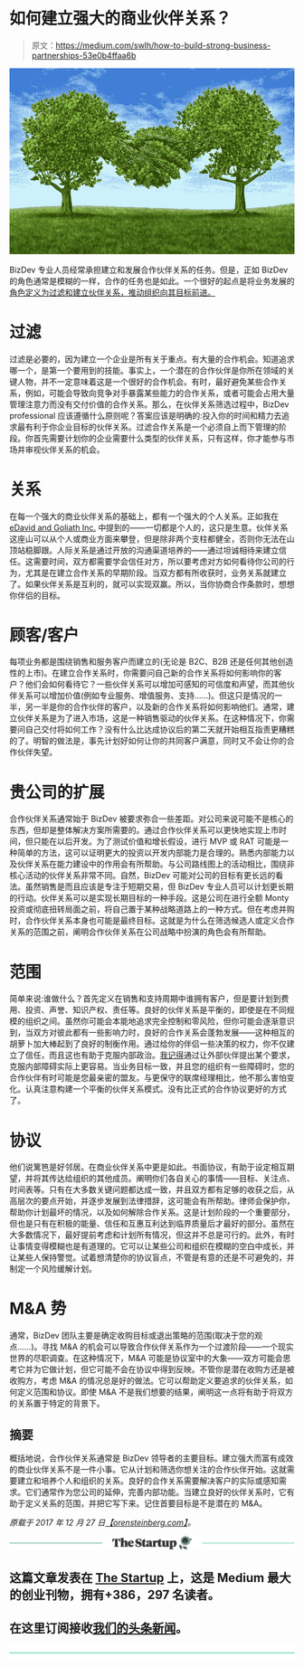 # 如何建立强大的商业伙伴关系？

> 原文：<https://medium.com/swlh/how-to-build-strong-business-partnerships-53e0b4ffaa6b>

![](img/b86e84a04a2d432ae497942049e0606e.png)

BizDev 专业人员经常承担建立和发展合作伙伴关系的任务。但是，正如 BizDev 的角色通常是模糊的一样，合作的任务也是如此。一个很好的起点是将业务发展的[角色定义为过滤和建立伙伴关系，推动组织向其目标前进。](http://andrewdumont.me/role-of-business-development-at-a-startups/)

# 过滤

过滤是必要的，因为建立一个企业是所有关于重点。有大量的合作机会。知道追求哪一个，是第一个要用到的技能。事实上，一个潜在的合作伙伴是你所在领域的关键人物，并不一定意味着这是一个很好的合作机会。有时，最好避免某些合作关系，例如，可能会导致向竞争对手暴露某些能力的合作关系，或者可能会占用大量管理注意力而没有交付价值的合作关系。那么，在伙伴关系筛选过程中，BizDev professional 应该遵循什么原则呢？答案应该是明确的:投入你的时间和精力去追求最有利于你企业目标的伙伴关系。过滤合作关系是一个必须自上而下管理的阶段。你首先需要计划你的企业需要什么类型的伙伴关系，只有这样，你才能参与市场并审视伙伴关系的机会。

# 关系

在每一个强大的商业伙伴关系的基础上，都有一个强大的个人关系。正如我在 [eDavid and Goliath Inc.](https://orensteinberg.com/e-david-goliath-inc/) 中提到的——一切都是个人的，这只是生意。伙伴关系这座山可以从个人或商业方面来攀登，但是除非两个支柱都健全，否则你无法在山顶站稳脚跟。人际关系是通过开放的沟通渠道培养的——通过坦诚相待来建立信任。这需要时间，双方都需要学会信任对方，所以要考虑对方如何看待你公司的行为，尤其是在建立合作关系的早期阶段。当双方都有所收获时，业务关系就建立了。如果伙伴关系是互利的，就可以实现双赢。所以，当你协商合作条款时，想想你伴侣的目标。

# 顾客/客户

每项业务都是围绕销售和服务客户而建立的(无论是 B2C、B2B 还是任何其他创造性的上市)。在建立合作关系时，你需要问自己新的合作关系将如何影响你的客户？他们会如何看待它？一些伙伴关系可以增加可感知的可信度和声望，而其他伙伴关系可以增加价值(例如专业服务、增值服务、支持……)。但这只是情况的一半，另一半是你的合作伙伴的客户，以及新的合作关系将如何影响他们。通常，建立伙伴关系是为了进入市场，这是一种销售驱动的伙伴关系。在这种情况下，你需要问自己交付将如何工作？没有什么比达成协议后的第二天就开始相互指责更糟糕的了。明智的做法是，事先计划好如何让你的共同客户满意，同时又不会让你的合作伙伴失望。

# 贵公司的扩展

合作伙伴关系通常始于 BizDev 被要求弥合一些差距。对公司来说可能不是核心的东西，但却是整体解决方案所需要的。通过合作伙伴关系可以更快地实现上市时间，但只能在以后开发。为了测试价值和增长假设，进行 MVP 或 RAT 可能是一种简单的方法，这可以证明更大的投资以开发内部能力是合理的。熟悉内部能力以及伙伴关系在能力建设中的作用会有所帮助。与公司路线图上的活动相比，围绕非核心活动的伙伴关系非常不同。自然，BizDev 可能对公司的目标有更长远的看法。虽然销售是而且应该是专注于短期交易，但 BizDev 专业人员可以计划更长期的行动。伙伴关系可以是实现长期目标的一种手段。这是公司在进行全额 Monty 投资或彻底扭转局面之前，将自己置于某种战略道路上的一种方式。但在考虑并购时，合作伙伴关系本身也可能是最终目标。这就是为什么在筛选候选人或定义合作关系的范围之前，阐明合作伙伴关系在公司战略中扮演的角色会有所帮助。

# 范围

简单来说:谁做什么？首先定义在销售和支持周期中谁拥有客户，但是要计划到费用、投资、声誉、知识产权、责任等。良好的伙伴关系是平衡的，即使是在不同规模的组织之间。虽然你可能会本能地追求完全控制和零风险，但你可能会逐渐意识到，当双方对彼此都有一些影响力时，良好的合作关系会蓬勃发展——这种相互的胡萝卜加大棒起到了良好的制衡作用。通过给你的伴侣一些决策的权力，你不仅建立了信任，而且这也有助于克服内部政治。[我记得](https://orensteinberg.com/about-us/)通过让外部伙伴提出某个要求，克服内部障碍实际上更容易。当业务目标一致，并且您的组织有一些障碍时，您的合作伙伴有时可能是您最亲密的盟友。与更保守的联席经理相比，他不那么害怕变化。认真注意构建一个平衡的伙伴关系模式。没有比正式的合作协议更好的方式了。

# 协议

他们说篱笆是好邻居。在商业伙伴关系中更是如此。书面协议，有助于设定相互期望，并将其传达给组织的其他成员。阐明你们各自关心的事情——目标、关注点、时间表等。只有在大多数关键问题都达成一致，并且双方都有足够的收获之后，从高层次的要点开始，并逐步发展到法律措辞，这可能会有所帮助。律师会保护你，帮助你计划最坏的情况，以及如何解除合作关系。这是计划阶段的一个重要部分，但也是只有在积极的能量、信任和互惠互利达到临界质量后才最好的部分。虽然在大多数情况下，最好提前考虑和计划所有情况，但这并不总是可行的。此外，有时让事情变得模糊也是有道理的。它可以让某些公司和组织在模糊的空白中成长，并让某些人保持警觉。试着想清楚你的协议盲点，不管是有意的还是不可避免的，并制定一个风险缓解计划。

# M&A 势

通常，BizDev 团队主要是确定收购目标或退出策略的范围(取决于您的观点……)。寻找 M&A 的机会可以导致合作伙伴关系作为一个过渡阶段——一个现实世界的尽职调查。在这种情况下，M&A 可能是协议室中的大象——双方可能会思考它并为它做计划，但它可能不会在协议中得到反映。不管你是潜在收购方还是被收购方，考虑 M&A 的情况总是好的做法。它可以帮助定义要追求的伙伴关系，如何定义范围和协议。即使 M&A 不是我们想要的结果，阐明这一点将有助于将双方的关系置于特定的背景下。

## 摘要

概括地说，合作伙伴关系通常是 BizDev 领导者的主要目标。建立强大而富有成效的商业伙伴关系不是一件小事。它从计划和筛选你想关注的合作伙伴开始。这就需要建立和培养个人和组织的关系。良好的合作关系需要解决客户的实际或感知需求。它们通常作为您公司的延伸，完善内部功能。当建立良好的伙伴关系时，它有助于定义关系的范围，并把它写下来。记住首要目标是不是潜在的 M&A。

*原载于 2017 年 12 月 27 日*[*【orensteinberg.com】*](https://orensteinberg.com/partnerships/)*。*

[![](img/308a8d84fb9b2fab43d66c117fcc4bb4.png)](https://medium.com/swlh)

## 这篇文章发表在 [The Startup](https://medium.com/swlh) 上，这是 Medium 最大的创业刊物，拥有+386，297 名读者。

## 在这里订阅接收[我们的头条新闻](http://growthsupply.com/the-startup-newsletter/)。

[![](img/b0164736ea17a63403e660de5dedf91a.png)](https://medium.com/swlh)